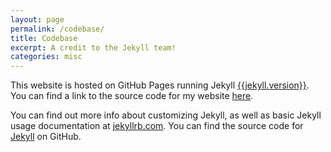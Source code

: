 ```yaml
---
layout: page
permalink: /codebase/
title: Codebase
excerpt: A credit to the Jekyll team!
categories: misc
---
```

This website is hosted on GitHub Pages running Jekyll <u>{{jekyll.version}}</u>. You can find a link to the source code for my website [here](https://github.com/tinkerjae/tinkerjae.github.io).

You can find out more info about customizing Jekyll, as well as basic Jekyll usage documentation at [jekyllrb.com](https://jekyllrb.com/). You can find the source code for [Jekyll](https://github.com/jekyll/jekyll) on GitHub.